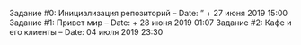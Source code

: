Задание #0: Инициализация репозиторий – Date: ” + 27 июня 2019 15:00 
Задание #1: Привет мир – Date: + 28 июня 2019 01:07
Задание #2: Кафе и его клиенты – Date:  04 июля 2019 23:30
